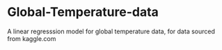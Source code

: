 # Global-Temperature-data
A linear regresssion model for global temperature data, for data sourced from kaggle.com
